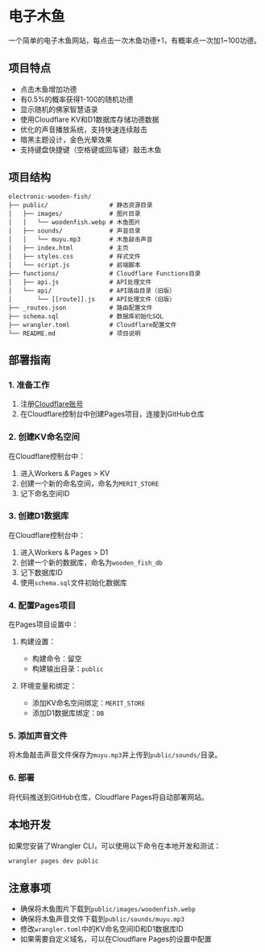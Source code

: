# 电子木鱼

一个简单的电子木鱼网站，每点击一次木鱼功德+1，有概率点一次加1~100功德。

## 项目特点

- 点击木鱼增加功德
- 有0.5%的概率获得1-100的随机功德
- 显示随机的佛家智慧语录
- 使用Cloudflare KV和D1数据库存储功德数据
- 优化的声音播放系统，支持快速连续敲击
- 暗黑主题设计，金色光晕效果
- 支持键盘快捷键（空格键或回车键）敲击木鱼

## 项目结构

```
electronic-wooden-fish/
├── public/                 # 静态资源目录
│   ├── images/             # 图片目录
│   │   └── woodenfish.webp # 木鱼图片
│   ├── sounds/             # 声音目录
│   │   └── muyu.mp3        # 木鱼敲击声音
│   ├── index.html          # 主页
│   ├── styles.css          # 样式文件
│   └── script.js           # 前端脚本
├── functions/              # Cloudflare Functions目录
│   ├── api.js              # API处理文件
│   └── api/                # API路由目录（旧版）
│       └── [[route]].js    # API处理文件（旧版）
├── _routes.json            # 路由配置文件
├── schema.sql              # 数据库初始化SQL
├── wrangler.toml           # Cloudflare配置文件
└── README.md               # 项目说明
```

## 部署指南

### 1. 准备工作

1. 注册[Cloudflare账号](https://dash.cloudflare.com/sign-up)
2. 在Cloudflare控制台中创建Pages项目，连接到GitHub仓库

### 2. 创建KV命名空间

在Cloudflare控制台中：
1. 进入Workers & Pages > KV
2. 创建一个新的命名空间，命名为`MERIT_STORE`
3. 记下命名空间ID

### 3. 创建D1数据库

在Cloudflare控制台中：
1. 进入Workers & Pages > D1
2. 创建一个新的数据库，命名为`wooden_fish_db`
3. 记下数据库ID
4. 使用`schema.sql`文件初始化数据库

### 4. 配置Pages项目

在Pages项目设置中：
1. 构建设置：
   - 构建命令：留空
   - 构建输出目录：`public`

2. 环境变量和绑定：
   - 添加KV命名空间绑定：`MERIT_STORE`
   - 添加D1数据库绑定：`DB`

### 5. 添加声音文件

将木鱼敲击声音文件保存为`muyu.mp3`并上传到`public/sounds/`目录。

### 6. 部署

将代码推送到GitHub仓库，Cloudflare Pages将自动部署网站。

## 本地开发

如果您安装了Wrangler CLI，可以使用以下命令在本地开发和测试：

```bash
wrangler pages dev public
```

## 注意事项

- 确保将木鱼图片下载到`public/images/woodenfish.webp`
- 确保将木鱼声音文件下载到`public/sounds/muyu.mp3`
- 修改`wrangler.toml`中的KV命名空间ID和D1数据库ID
- 如果需要自定义域名，可以在Cloudflare Pages的设置中配置 